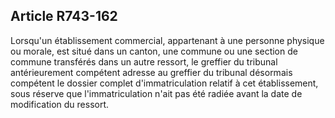 Article R743-162
----
Lorsqu'un établissement commercial, appartenant à une personne physique ou
morale, est situé dans un canton, une commune ou une section de commune
transférés dans un autre ressort, le greffier du tribunal antérieurement
compétent adresse au greffier du tribunal désormais compétent le dossier complet
d'immatriculation relatif à cet établissement, sous réserve que
l'immatriculation n'ait pas été radiée avant la date de modification du ressort.

